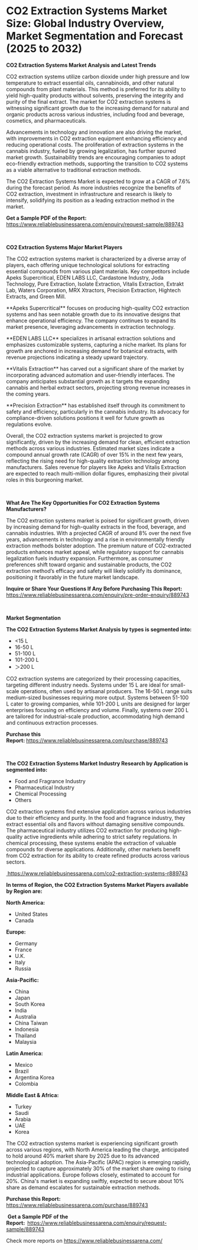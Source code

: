 <p><h1>CO2 Extraction Systems Market Size: Global Industry Overview, Market Segmentation and Forecast (2025 to 2032)</h1></p><p><strong>CO2 Extraction Systems Market Analysis and Latest Trends</strong></p>
<p><p>CO2 extraction systems utilize carbon dioxide under high pressure and low temperature to extract essential oils, cannabinoids, and other natural compounds from plant materials. This method is preferred for its ability to yield high-quality products without solvents, preserving the integrity and purity of the final extract. The market for CO2 extraction systems is witnessing significant growth due to the increasing demand for natural and organic products across various industries, including food and beverage, cosmetics, and pharmaceuticals.</p><p>Advancements in technology and innovation are also driving the market, with improvements in CO2 extraction equipment enhancing efficiency and reducing operational costs. The proliferation of extraction systems in the cannabis industry, fueled by growing legalization, has further spurred market growth. Sustainability trends are encouraging companies to adopt eco-friendly extraction methods, supporting the transition to CO2 systems as a viable alternative to traditional extraction methods.</p><p>The CO2 Extraction Systems Market is expected to grow at a CAGR of 7.6% during the forecast period. As more industries recognize the benefits of CO2 extraction, investment in infrastructure and research is likely to intensify, solidifying its position as a leading extraction method in the market.</p></p>
<p><strong>Get a Sample PDF of the Report:&nbsp;</strong> <a href="https://www.reliablebusinessarena.com/enquiry/request-sample/889743?utm_campaign=3566&utm_medium=2&utm_source=Github&utm_content=ia&utm_term=08042025&utm_id=co2-extraction-systems">https://www.reliablebusinessarena.com/enquiry/request-sample/889743</a></p>
<p>&nbsp;</p>
<p><strong>CO2 Extraction Systems Major Market Players</strong></p>
<p><p>The CO2 extraction systems market is characterized by a diverse array of players, each offering unique technological solutions for extracting essential compounds from various plant materials. Key competitors include Apeks Supercritical, EDEN LABS LLC, Cardastone Industry, Joda Technology, Pure Extraction, Isolate Extraction, Vitalis Extraction, Extrakt Lab, Waters Corporation, MRX Xtractors, Precision Extraction, Hightech Extracts, and Green Mill.</p><p>**Apeks Supercritical** focuses on producing high-quality CO2 extraction systems and has seen notable growth due to its innovative designs that enhance operational efficiency. The company continues to expand its market presence, leveraging advancements in extraction technology.</p><p>**EDEN LABS LLC** specializes in artisanal extraction solutions and emphasizes customizable systems, capturing a niche market. Its plans for growth are anchored in increasing demand for botanical extracts, with revenue projections indicating a steady upward trajectory.</p><p>**Vitalis Extraction** has carved out a significant share of the market by incorporating advanced automation and user-friendly interfaces. The company anticipates substantial growth as it targets the expanding cannabis and herbal extract sectors, projecting strong revenue increases in the coming years.</p><p>**Precision Extraction** has established itself through its commitment to safety and efficiency, particularly in the cannabis industry. Its advocacy for compliance-driven solutions positions it well for future growth as regulations evolve.</p><p>Overall, the CO2 extraction systems market is projected to grow significantly, driven by the increasing demand for clean, efficient extraction methods across various industries. Estimated market sizes indicate a compound annual growth rate (CAGR) of over 15% in the next few years, reflecting the rising need for high-quality extraction technology among manufacturers. Sales revenue for players like Apeks and Vitalis Extraction are expected to reach multi-million dollar figures, emphasizing their pivotal roles in this burgeoning market.</p></p>
<p>&nbsp;</p>
<p><strong>What Are The Key Opportunities For CO2 Extraction Systems Manufacturers?</strong></p>
<p><p>The CO2 extraction systems market is poised for significant growth, driven by increasing demand for high-quality extracts in the food, beverage, and cannabis industries. With a projected CAGR of around 8% over the next five years, advancements in technology and a rise in environmentally friendly extraction methods bolster adoption. The premium nature of CO2-extracted products enhances market appeal, while regulatory support for cannabis legalization fuels industry expansion. Furthermore, as consumer preferences shift toward organic and sustainable products, the CO2 extraction method’s efficacy and safety will likely solidify its dominance, positioning it favorably in the future market landscape.</p></p>
<p><strong>Inquire or Share Your Questions If Any Before Purchasing This Report:</strong> <a href="https://www.reliablebusinessarena.com/enquiry/pre-order-enquiry/889743?utm_campaign=3566&utm_medium=2&utm_source=Github&utm_content=ia&utm_term=08042025&utm_id=co2-extraction-systems">https://www.reliablebusinessarena.com/enquiry/pre-order-enquiry/889743</a></p>
<p>&nbsp;</p>
<p><strong>Market Segmentation</strong></p>
<p><strong>The CO2 Extraction Systems Market Analysis by types is segmented into:</strong></p>
<p><ul><li><15 L</li><li>16-50 L</li><li>51-100 L</li><li>101-200 L</li><li>＞200 L</li></ul></p>
<p><p>CO2 extraction systems are categorized by their processing capacities, targeting different industry needs. Systems under 15 L are ideal for small-scale operations, often used by artisanal producers. The 16-50 L range suits medium-sized businesses requiring more output. Systems between 51-100 L cater to growing companies, while 101-200 L units are designed for larger enterprises focusing on efficiency and volume. Finally, systems over 200 L are tailored for industrial-scale production, accommodating high demand and continuous extraction processes.</p></p>
<p><strong>Purchase this Report:&nbsp;</strong><a href="https://www.reliablebusinessarena.com/purchase/889743?utm_campaign=3566&utm_medium=2&utm_source=Github&utm_content=ia&utm_term=08042025&utm_id=co2-extraction-systems">https://www.reliablebusinessarena.com/purchase/889743</a></p>
<p>&nbsp;</p>
<p><strong>The CO2 Extraction Systems Market Industry Research by Application is segmented into:</strong></p>
<p><ul><li>Food and Fragrance Industry</li><li>Pharmaceutical Industry</li><li>Chemical Processing</li><li>Others</li></ul></p>
<p><p>CO2 extraction systems find extensive application across various industries due to their efficiency and purity. In the food and fragrance industry, they extract essential oils and flavors without damaging sensitive compounds. The pharmaceutical industry utilizes CO2 extraction for producing high-quality active ingredients while adhering to strict safety regulations. In chemical processing, these systems enable the extraction of valuable compounds for diverse applications. Additionally, other markets benefit from CO2 extraction for its ability to create refined products across various sectors.</p></p>
<p><a href="https://www.reliablebusinessarena.com/co2-extraction-systems-r889743?utm_campaign=3566&utm_medium=2&utm_source=Github&utm_content=ia&utm_term=08042025&utm_id=co2-extraction-systems">&nbsp;https://www.reliablebusinessarena.com/co2-extraction-systems-r889743</a></p>
<p><strong>In terms of Region, the CO2 Extraction Systems Market Players available by Region are:</strong></p>
<p>
    <p> <strong> North America: </strong>
        <ul>
            <li>United States</li>
            <li>Canada</li>
        </ul>
        </p> 
    <p> <strong> Europe: </strong>
        <ul>
            <li>Germany</li>
            <li>France</li>
            <li>U.K.</li>
            <li>Italy</li>
            <li>Russia</li>
        </ul>
        </p> 
    <p> <strong> Asia-Pacific: </strong>
        <ul>
            <li>China</li>
            <li>Japan</li>
            <li>South Korea</li>
            <li>India</li>
            <li>Australia</li>
            <li>China Taiwan</li>
            <li>Indonesia</li>
            <li>Thailand</li>
            <li>Malaysia</li>
        </ul>
        </p> 
    <p> <strong> Latin America: </strong>
        <ul>
            <li>Mexico</li>
            <li>Brazil</li>
            <li>Argentina Korea</li>
            <li>Colombia</li>
        </ul>
        </p> 
    <p> <strong> Middle East & Africa: </strong>
        <ul>
            <li>Turkey</li>
            <li>Saudi</li>
            <li>Arabia</li>
            <li>UAE</li>
            <li>Korea</li>
        </ul>
    </p>
    </p>
<p><p>The CO2 extraction systems market is experiencing significant growth across various regions, with North America leading the charge, anticipated to hold around 40% market share by 2025 due to its advanced technological adoption. The Asia-Pacific (APAC) region is emerging rapidly, projected to capture approximately 30% of the market share owing to rising industrial applications. Europe follows closely, estimated to account for 20%. China's market is expanding swiftly, expected to secure about 10% share as demand escalates for sustainable extraction methods.</p></p>
<p><strong>Purchase this Report: </strong><a href="https://www.reliablebusinessarena.com/purchase/889743?utm_campaign=3566&utm_medium=2&utm_source=Github&utm_content=ia&utm_term=08042025&utm_id=co2-extraction-systems">https://www.reliablebusinessarena.com/purchase/889743</a></p>
<p>&nbsp;<strong>Get a Sample PDF of the Report:&nbsp;&nbsp;</strong><a href="https://www.reliablebusinessarena.com/enquiry/request-sample/889743?utm_campaign=3566&utm_medium=2&utm_source=Github&utm_content=ia&utm_term=08042025&utm_id=co2-extraction-systems">https://www.reliablebusinessarena.com/enquiry/request-sample/889743</a></p>
<p><strong></strong></p>
<p>Check more reports on <a href="https://www.reliablebusinessarena.com/?utm_campaign=3566&utm_medium=2&utm_source=Github&utm_content=ia&utm_term=08042025&utm_id=co2-extraction-systems">https://www.reliablebusinessarena.com/</a></p>